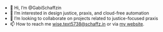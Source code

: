 - 👋 Hi, I’m @GabiSchaffzin
- 👀 I’m interested in design justice, praxis, and cloud-free automation
- 💞️ I’m looking to collaborate on projects related to justice-focused praxis
- 📫 How to reach me wise.text5738@schaffz.in or via [my website](https://gabi.schaffz.in).

<!---
GabiSchaffzin/GabiSchaffzin is a ✨ special ✨ repository because its `README.md` (this file) appears on your GitHub profile.
You can click the Preview link to take a look at your changes.
--->
